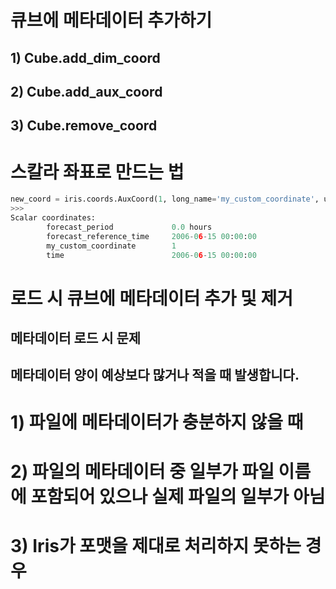 # 큐브에 메타데이터 추가하기

## 1) Cube.add_dim_coord
## 2) Cube.add_aux_coord
## 3) Cube.remove_coord

# 스칼라 좌표로 만드는 법

```python
new_coord = iris.coords.AuxCoord(1, long_name='my_custom_coordinate', units='no_unit')
>>>
Scalar coordinates:
        forecast_period             0.0 hours
        forecast_reference_time     2006-06-15 00:00:00
        my_custom_coordinate        1
        time                        2006-06-15 00:00:00
```


# 로드 시 큐브에 메타데이터 추가 및 제거

## 메타데이터 로드 시 문제
## 메타데이터 양이 예상보다 많거나 적을 때 발생합니다.

# 1) 파일에 메타데이터가 충분하지 않을 때 
# 2) 파일의 메타데이터 중 일부가 파일 이름에 포함되어 있으나 실제 파일의 일부가 아님

# 3) Iris가 포맷을 제대로 처리하지 못하는 경우
